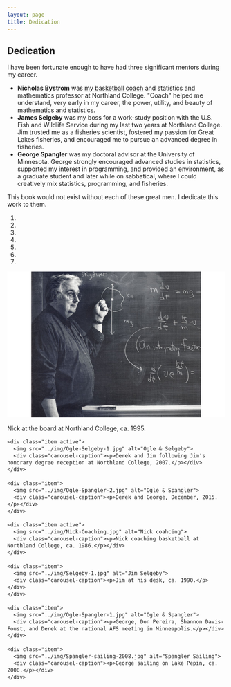 ```yaml
---
layout: page
title: Dedication
---
```


## Dedication

I have been fortunate enough to have had three significant mentors during my career.

* **Nicholas Bystrom** was [my basketball coach](http://www.northlandcollegesports.com/hof.aspx?hof=48&path=&kiosk=) and statistics and mathematics professor at Northland College.  "Coach" helped me understand, very early in my career, the power, utility, and beauty of mathematics and statistics.
* **James Selgeby** was my boss for a work-study position with the U.S. Fish and Wildlife Service during my last two years at Northland College.  Jim trusted me as a fisheries scientist, fostered my passion for Great Lakes fisheries, and encouraged me to pursue an advanced degree in fisheries.
* **George Spangler** was my doctoral advisor at the University of Minnesota.  George strongly encouraged advanced studies in statistics, supported my interest in programming, and provided an environment, as a graduate student and later while on sabbatical, where I could creatively mix statistics, programming, and fisheries.

This book would not exist without each of these great men.  I dedicate this work to them.

<div id="mentorCarousel" class="carousel slide" data-ride="carousel">
  <!-- Indicators -->
  <ol class="carousel-indicators">
    <li data-target="#mentorCarousel" data-slide-to="0" class="active"></li>
    <li data-target="#mentorCarousel" data-slide-to="1"></li>
    <li data-target="#mentorCarousel" data-slide-to="2"></li>
    <li data-target="#mentorCarousel" data-slide-to="3"></li>
    <li data-target="#mentorCarousel" data-slide-to="4"></li>
    <li data-target="#mentorCarousel" data-slide-to="5"></li>
    <li data-target="#mentorCarousel" data-slide-to="6"></li>
  </ol>

  <!-- Wrapper for slides -->
  <div class="carousel-inner" role="listbox">
    <div class="item active">
      <img src="../img/Nick-Board.jpg" alt="Nick at his best">
      <div class="carousel-caption"><p>Nick at the board at Northland College, ca. 1995.</p></div>
    </div>

    <div class="item active">
      <img src="../img/Ogle-Selgeby-1.jpg" alt="Ogle & Selgeby">
      <div class="carousel-caption"><p>Derek and Jim following Jim's honorary degree reception at Northland College, 2007.</p></div>
    </div>

    <div class="item">
      <img src="../img/Ogle-Spangler-2.jpg" alt="Ogle & Spangler">
      <div class="carousel-caption"><p>Derek and George, December, 2015.</p></div>
    </div>

    <div class="item active">
      <img src="../img/Nick-Coaching.jpg" alt="Nick coahcing">
      <div class="carousel-caption"><p>Nick coaching basketball at Northland College, ca. 1986.</p></div>
    </div>

    <div class="item">
      <img src="../img/Selgeby-1.jpg" alt="Jim Selgeby">
      <div class="carousel-caption"><p>Jim at his desk, ca. 1990.</p></div>
    </div>

    <div class="item">
      <img src="../img/Ogle-Spangler-1.jpg" alt="Ogle & Spangler">
      <div class="carousel-caption"><p>George, Don Pereira, Shannon Davis-Foust, and Derek at the national AFS meeting in Minneapolis.</p></div>
    </div>

    <div class="item">
      <img src="../img/Spangler-sailing-2008.jpg" alt="Spangler Sailing">
      <div class="carousel-caption"><p>George sailing on Lake Pepin, ca. 2008.</p></div>
    </div>
  </div>
  
</div>
